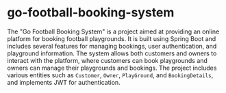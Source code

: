 # go-football-booking-system
The "Go Football Booking System" is a project aimed at providing an online platform for booking football playgrounds. It is built using Spring Boot and includes several features for managing bookings, user authentication, and playground information. The system allows both customers and owners to interact with the platform, where customers can book playgrounds and owners can manage their playgrounds and bookings. The project includes various entities such as `Customer`, `Owner`, `PlayGround`, and `BookingDetails`, and implements JWT for authentication.

